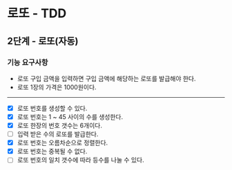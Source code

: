 # 로또 - TDD
## 2단계 - 로또(자동)
### 기능 요구사항
* 로또 구입 금액을 입력하면 구입 금액에 해당하는 로또를 발급해야 한다.
* 로또 1장의 가격은 1000원이다.
---
* [x] 로또 번호를 생성할 수 있다.
* [x] 로또 번호는 1 ~ 45 사이의 수를 생성한다.
* [x] 로또 한장의 번호 갯수는 6개이다.
* [ ] 입력 받은 수의 로또를 발급한다.
* [x] 로또 번호는 오름차순으로 정렬한다.
* [x] 로또 번호는 중복될 수 없다.
* [ ] 로또 번호의 일치 갯수에 따라 등수를 나눌 수 있다.